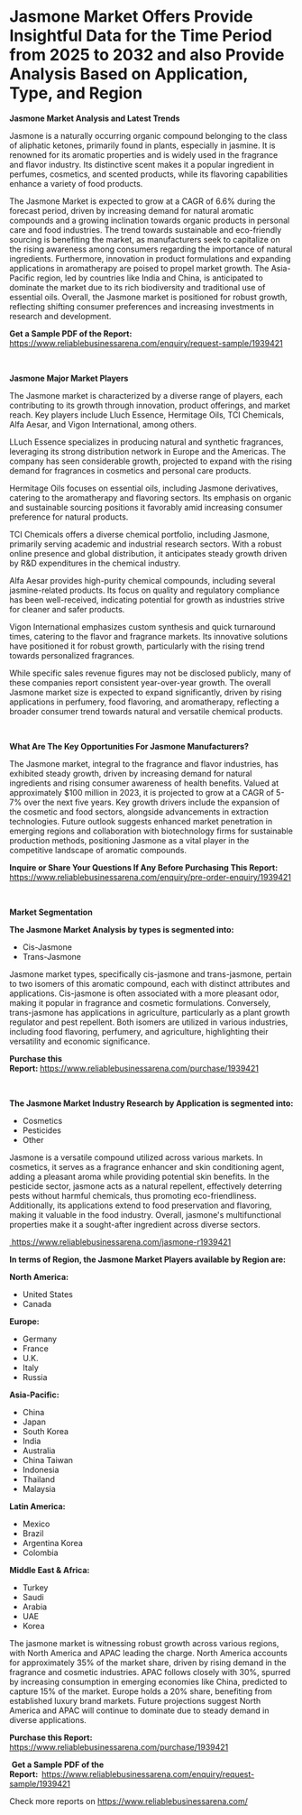 <p><h1>Jasmone Market Offers Provide Insightful Data for the Time Period from 2025 to 2032 and also Provide Analysis Based on Application, Type, and Region</h1></p><p><strong>Jasmone Market Analysis and Latest Trends</strong></p>
<p><p>Jasmone is a naturally occurring organic compound belonging to the class of aliphatic ketones, primarily found in plants, especially in jasmine. It is renowned for its aromatic properties and is widely used in the fragrance and flavor industry. Its distinctive scent makes it a popular ingredient in perfumes, cosmetics, and scented products, while its flavoring capabilities enhance a variety of food products.</p><p>The Jasmone Market is expected to grow at a CAGR of 6.6% during the forecast period, driven by increasing demand for natural aromatic compounds and a growing inclination towards organic products in personal care and food industries. The trend towards sustainable and eco-friendly sourcing is benefiting the market, as manufacturers seek to capitalize on the rising awareness among consumers regarding the importance of natural ingredients. Furthermore, innovation in product formulations and expanding applications in aromatherapy are poised to propel market growth. The Asia-Pacific region, led by countries like India and China, is anticipated to dominate the market due to its rich biodiversity and traditional use of essential oils. Overall, the Jasmone market is positioned for robust growth, reflecting shifting consumer preferences and increasing investments in research and development.</p></p>
<p><strong>Get a Sample PDF of the Report:&nbsp;</strong> <a href="https://www.reliablebusinessarena.com/enquiry/request-sample/1939421?utm_campaign=3346&utm_medium=2&utm_source=Github&utm_content=ia&utm_term=02042025&utm_id=jasmone">https://www.reliablebusinessarena.com/enquiry/request-sample/1939421</a></p>
<p>&nbsp;</p>
<p><strong>Jasmone Major Market Players</strong></p>
<p><p>The Jasmone market is characterized by a diverse range of players, each contributing to its growth through innovation, product offerings, and market reach. Key players include Lluch Essence, Hermitage Oils, TCI Chemicals, Alfa Aesar, and Vigon International, among others.</p><p>LLuch Essence specializes in producing natural and synthetic fragrances, leveraging its strong distribution network in Europe and the Americas. The company has seen considerable growth, projected to expand with the rising demand for fragrances in cosmetics and personal care products.</p><p>Hermitage Oils focuses on essential oils, including Jasmone derivatives, catering to the aromatherapy and flavoring sectors. Its emphasis on organic and sustainable sourcing positions it favorably amid increasing consumer preference for natural products.</p><p>TCI Chemicals offers a diverse chemical portfolio, including Jasmone, primarily serving academic and industrial research sectors. With a robust online presence and global distribution, it anticipates steady growth driven by R&D expenditures in the chemical industry.</p><p>Alfa Aesar provides high-purity chemical compounds, including several jasmine-related products. Its focus on quality and regulatory compliance has been well-received, indicating potential for growth as industries strive for cleaner and safer products.</p><p>Vigon International emphasizes custom synthesis and quick turnaround times, catering to the flavor and fragrance markets. Its innovative solutions have positioned it for robust growth, particularly with the rising trend towards personalized fragrances.</p><p>While specific sales revenue figures may not be disclosed publicly, many of these companies report consistent year-over-year growth. The overall Jasmone market size is expected to expand significantly, driven by rising applications in perfumery, food flavoring, and aromatherapy, reflecting a broader consumer trend towards natural and versatile chemical products.</p></p>
<p>&nbsp;</p>
<p><strong>What Are The Key Opportunities For Jasmone Manufacturers?</strong></p>
<p><p>The Jasmone market, integral to the fragrance and flavor industries, has exhibited steady growth, driven by increasing demand for natural ingredients and rising consumer awareness of health benefits. Valued at approximately $100 million in 2023, it is projected to grow at a CAGR of 5-7% over the next five years. Key growth drivers include the expansion of the cosmetic and food sectors, alongside advancements in extraction technologies. Future outlook suggests enhanced market penetration in emerging regions and collaboration with biotechnology firms for sustainable production methods, positioning Jasmone as a vital player in the competitive landscape of aromatic compounds.</p></p>
<p><strong>Inquire or Share Your Questions If Any Before Purchasing This Report:</strong> <a href="https://www.reliablebusinessarena.com/enquiry/pre-order-enquiry/1939421?utm_campaign=3346&utm_medium=2&utm_source=Github&utm_content=ia&utm_term=02042025&utm_id=jasmone">https://www.reliablebusinessarena.com/enquiry/pre-order-enquiry/1939421</a></p>
<p>&nbsp;</p>
<p><strong>Market Segmentation</strong></p>
<p><strong>The Jasmone Market Analysis by types is segmented into:</strong></p>
<p><ul><li>Cis-Jasmone</li><li>Trans-Jasmone</li></ul></p>
<p><p>Jasmone market types, specifically cis-jasmone and trans-jasmone, pertain to two isomers of this aromatic compound, each with distinct attributes and applications. Cis-jasmone is often associated with a more pleasant odor, making it popular in fragrance and cosmetic formulations. Conversely, trans-jasmone has applications in agriculture, particularly as a plant growth regulator and pest repellent. Both isomers are utilized in various industries, including food flavoring, perfumery, and agriculture, highlighting their versatility and economic significance.</p></p>
<p><strong>Purchase this Report:&nbsp;</strong><a href="https://www.reliablebusinessarena.com/purchase/1939421?utm_campaign=3346&utm_medium=2&utm_source=Github&utm_content=ia&utm_term=02042025&utm_id=jasmone">https://www.reliablebusinessarena.com/purchase/1939421</a></p>
<p>&nbsp;</p>
<p><strong>The Jasmone Market Industry Research by Application is segmented into:</strong></p>
<p><ul><li>Cosmetics</li><li>Pesticides</li><li>Other</li></ul></p>
<p><p>Jasmone is a versatile compound utilized across various markets. In cosmetics, it serves as a fragrance enhancer and skin conditioning agent, adding a pleasant aroma while providing potential skin benefits. In the pesticide sector, jasmone acts as a natural repellent, effectively deterring pests without harmful chemicals, thus promoting eco-friendliness. Additionally, its applications extend to food preservation and flavoring, making it valuable in the food industry. Overall, jasmone's multifunctional properties make it a sought-after ingredient across diverse sectors.</p></p>
<p><a href="https://www.reliablebusinessarena.com/jasmone-r1939421?utm_campaign=3346&utm_medium=2&utm_source=Github&utm_content=ia&utm_term=02042025&utm_id=jasmone">&nbsp;https://www.reliablebusinessarena.com/jasmone-r1939421</a></p>
<p><strong>In terms of Region, the Jasmone Market Players available by Region are:</strong></p>
<p>
    <p> <strong> North America: </strong>
        <ul>
            <li>United States</li>
            <li>Canada</li>
        </ul>
        </p> 
    <p> <strong> Europe: </strong>
        <ul>
            <li>Germany</li>
            <li>France</li>
            <li>U.K.</li>
            <li>Italy</li>
            <li>Russia</li>
        </ul>
        </p> 
    <p> <strong> Asia-Pacific: </strong>
        <ul>
            <li>China</li>
            <li>Japan</li>
            <li>South Korea</li>
            <li>India</li>
            <li>Australia</li>
            <li>China Taiwan</li>
            <li>Indonesia</li>
            <li>Thailand</li>
            <li>Malaysia</li>
        </ul>
        </p> 
    <p> <strong> Latin America: </strong>
        <ul>
            <li>Mexico</li>
            <li>Brazil</li>
            <li>Argentina Korea</li>
            <li>Colombia</li>
        </ul>
        </p> 
    <p> <strong> Middle East & Africa: </strong>
        <ul>
            <li>Turkey</li>
            <li>Saudi</li>
            <li>Arabia</li>
            <li>UAE</li>
            <li>Korea</li>
        </ul>
    </p>
    </p>
<p><p>The jasmone market is witnessing robust growth across various regions, with North America and APAC leading the charge. North America accounts for approximately 35% of the market share, driven by rising demand in the fragrance and cosmetic industries. APAC follows closely with 30%, spurred by increasing consumption in emerging economies like China, predicted to capture 15% of the market. Europe holds a 20% share, benefiting from established luxury brand markets. Future projections suggest North America and APAC will continue to dominate due to steady demand in diverse applications.</p></p>
<p><strong>Purchase this Report: </strong><a href="https://www.reliablebusinessarena.com/purchase/1939421?utm_campaign=3346&utm_medium=2&utm_source=Github&utm_content=ia&utm_term=02042025&utm_id=jasmone">https://www.reliablebusinessarena.com/purchase/1939421</a></p>
<p>&nbsp;<strong>Get a Sample PDF of the Report:&nbsp;&nbsp;</strong><a href="https://www.reliablebusinessarena.com/enquiry/request-sample/1939421?utm_campaign=3346&utm_medium=2&utm_source=Github&utm_content=ia&utm_term=02042025&utm_id=jasmone">https://www.reliablebusinessarena.com/enquiry/request-sample/1939421</a></p>
<p><strong></strong></p>
<p>Check more reports on <a href="https://www.reliablebusinessarena.com/?utm_campaign=3346&utm_medium=2&utm_source=Github&utm_content=ia&utm_term=02042025&utm_id=jasmone">https://www.reliablebusinessarena.com/</a></p>